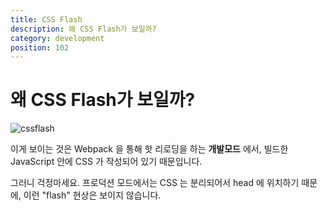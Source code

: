 ```yaml
---
title: CSS Flash
description: 왜 CSS Flash가 보일까?
category: development
position: 102
---
```


# 왜 CSS Flash가 보일까?

![cssflash](/flash_css.gif)

이게 보이는 것은 Webpack 을 통해 핫 리로딩을 하는 **개발모드** 에서, 빌드한 JavaScript 안에 CSS 가 작성되어 있기 때문입니다.

그러니 걱정마세요. 프로덕션 모드에서는 CSS 는 분리되어서 head 에 위치하기 때문에, 이런 "flash" 현상은 보이지 않습니다.
